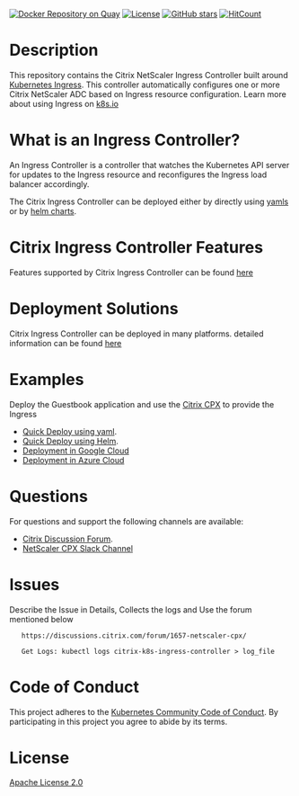 [![Docker Repository on Quay](https://quay.io/repository/citrix/citrix-k8s-ingress-controller/status "Docker Repository on Quay")](https://quay.io/repository/citrix/citrix-k8s-ingress-controller)
[![License](https://img.shields.io/badge/License-Apache%202.0-blue.svg)](./license/LICENSE)
[![GitHub stars](https://img.shields.io/github/stars/citrix/citrix-k8s-ingress-controller)](https://github.com/citrix/citrix-k8s-ingress-controller/stargazers)
[![HitCount](http://hits.dwyl.com/citrix/citrix-k8s-ingress-controller)](http://hits.dwyl.com/citrix/citrix-k8s-ingress-controller)


# **Description**

This repository contains the Citrix NetScaler Ingress Controller built around  [Kubernetes Ingress](https://kubernetes.io/docs/concepts/services-networking/ingress/). This controller automatically configures one or more Citrix NetScaler ADC based on Ingress resource configuration.
Learn more about using Ingress on [k8s.io](https://kubernetes.io/docs/concepts/services-networking/ingress/) 

# **What is an Ingress Controller?**

An Ingress Controller is a controller that watches the Kubernetes API server for updates to the Ingress resource and reconfigures the Ingress load balancer accordingly.

The Citrix Ingress Controller can be deployed either by directly using [yamls](https://github.com/citrix/citrix-k8s-ingress-controller/tree/master/deployment/baremetal) or by [helm charts](https://github.com/citrix/citrix-k8s-ingress-controller/tree/master/charts).

# **Citrix Ingress Controller Features**

Features supported by Citrix Ingress Controller can be found [here](https://github.com/citrix/citrix-k8s-ingress-controller/tree/master/deployment)

# **Deployment Solutions**

Citrix Ingress Controller can be deployed in many platforms. detailed information can be found [here](https://github.com/citrix/citrix-k8s-ingress-controller/tree/master/deployment)

# **Examples**

Deploy the Guestbook application and use the [Citrix CPX](https://www.citrix.com/products/citrix-adc/cpx-express.html) to provide the Ingress
* [Quick Deploy using yaml](./example).
* [Quick Deploy using Helm](https://github.com/citrix/citrix-k8s-ingress-controller/tree/master/charts/examples).
* [Deployment in Google Cloud](https://github.com/citrix/citrix-k8s-ingress-controller/blob/master/deployment/gcp)
* [Deployment in Azure Cloud](https://github.com/citrix/citrix-k8s-ingress-controller/tree/master/deployment/azure)

# **Questions**
For questions and support the following channels are available:
* [Citrix Discussion Forum](https://discussions.citrix.com/forum/1657-netscaler-cpx/). 
* [NetScaler CPX Slack Channel](https://citrixadccloudnative.slack.com/)

# **Issues**
Describe the Issue in Details, Collects the logs and  Use the forum mentioned below
```
   https://discussions.citrix.com/forum/1657-netscaler-cpx/
  
   Get Logs: kubectl logs citrix-k8s-ingress-controller > log_file
```

# **Code of Conduct**
This project adheres to the [Kubernetes Community Code of Conduct](https://github.com/kubernetes/community/blob/master/code-of-conduct.md). By participating in this project you agree to abide by its terms.

# **License**
[Apache License 2.0](./license/LICENSE)
